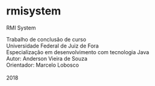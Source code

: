 # rmisystem
RMI System<br>

Trabalho de conclusão de curso<br>
Universidade Federal de Juiz de Fora<br>
Especialização em desenvolvimento com tecnologia Java<br>
Autor: Anderson Vieira de Souza<br>
Orientador: Marcelo Lobosco<br>
<br>
2018
